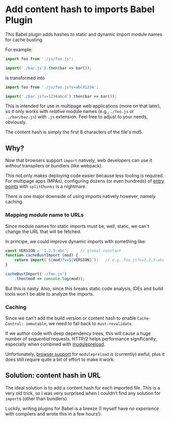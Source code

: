 # Add content hash to imports Babel Plugin

This Babel plugin adds hashes to static and dynamic import module names for cache busting.

For example:
```javascript
import foo from './js/foo.js';

import('./bar.js').then(bar => bar());
```
is transformed into
```javascript
import foo from './js/foo.js?v=abcd1234';

import('./bar.js?v=1234abcd').then(bar => bar());
```

This is intended for use in multipage web applications (more on that later), so it only works with _relative_ module
names (e.g., `./foo.js` or `../bar/baz.js`) _with_ `.js` extension. Feel free to adjust to your needs, obviously.

The content hash is simply the first 8 characters of the file's md5.

## Why?
Now that browsers support `import` natively, web developers can use it _without_ transpilers or bundlers (like webpack).

This not only makes deploying code easier because less tooling is required. For multipage apps (MPAs), configuring
dozens (or even hundreds) of [entry points](https://webpack.js.org/concepts/entry-points/#multi-page-application)
with `splitChunks` is a nightmare.

There is one major downside of using imports natively however, namely caching.

### Mapping module name to URLs
Since module names for static imports must be, well, static, we can't change the URL that will be fetched.

In principe, we could improve dynamic imports with something like:
```javascript
const VERSION = '1.2.3-abc';     // global constant
function cacheBustImport (mod) {
    return import(`${mod}?v=${VERSION}`);   // e.g. foo.js?v=1.2.3-abc
}

cacheBustImport('./foo.js')
    .then(mod => console.log(mod));
```
But this is nasty. Also, since this breaks static code analysis, IDEs and build tools won't be able to analyze the imports.

### Caching
Since we can't add the build version or content hash to enable `Cache-Control: immutable`, we need to fall back to
`must-revalidate`.

If we author code with deep dependency trees, this will cause a huge number of _sequential_ requests. HTTP/2 helps
performance significantly, especially when combined with [modulepreload](https://developer.mozilla.org/en-US/docs/Web/HTML/Link_types/modulepreload).

Unfortunately, [browser support](https://caniuse.com/#search=modulepreload) for `modulepreload` is (currently) awful,
plus it does still require quite a bit of effort to make it work. 

## Solution: content hash in URL
The ideal solution is to add a content hash for each imported file. This is a very old trick, so I was very surprised
when I couldn't find any solution for `import`s (other than bundlers).

Luckily, writing plugins for Babel is a breeze (I myself have _no experience_ with compilers and wrote this in a few
hours!). 
